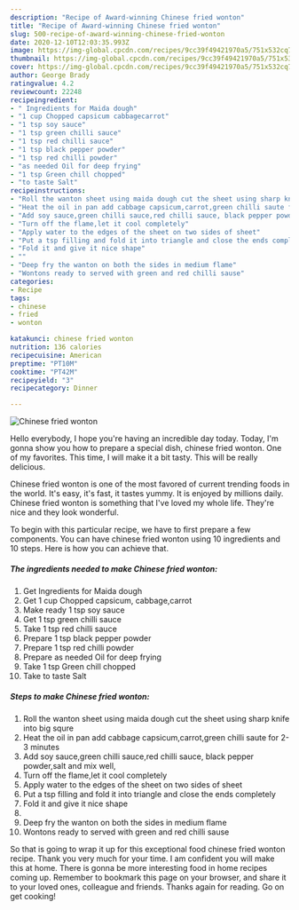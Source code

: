 ```yaml
---
description: "Recipe of Award-winning Chinese fried wonton"
title: "Recipe of Award-winning Chinese fried wonton"
slug: 500-recipe-of-award-winning-chinese-fried-wonton
date: 2020-12-10T12:03:35.993Z
image: https://img-global.cpcdn.com/recipes/9cc39f49421970a5/751x532cq70/chinese-fried-wonton-recipe-main-photo.jpg
thumbnail: https://img-global.cpcdn.com/recipes/9cc39f49421970a5/751x532cq70/chinese-fried-wonton-recipe-main-photo.jpg
cover: https://img-global.cpcdn.com/recipes/9cc39f49421970a5/751x532cq70/chinese-fried-wonton-recipe-main-photo.jpg
author: George Brady
ratingvalue: 4.2
reviewcount: 22248
recipeingredient:
- " Ingredients for Maida dough"
- "1 cup Chopped capsicum cabbagecarrot"
- "1 tsp soy sauce"
- "1 tsp green chilli sauce"
- "1 tsp red chilli sauce"
- "1 tsp black pepper powder"
- "1 tsp red chilli powder"
- "as needed Oil for deep frying"
- "1 tsp Green chill chopped"
- "to taste Salt"
recipeinstructions:
- "Roll the wanton sheet using maida dough cut the sheet using sharp knife into big squre"
- "Heat the oil in pan add cabbage capsicum,carrot,green chilli saute for 2-3 minutes"
- "Add soy sauce,green chilli sauce,red chilli sauce, black pepper powder,salt and mix well,"
- "Turn off the flame,let it cool completely"
- "Apply water to the edges of the sheet on two sides of sheet"
- "Put a tsp filling and fold it into triangle and close the ends completely"
- "Fold it and give it nice shape"
- ""
- "Deep fry the wanton on both the sides in medium flame"
- "Wontons ready to served with green and red chilli sause"
categories:
- Recipe
tags:
- chinese
- fried
- wonton

katakunci: chinese fried wonton 
nutrition: 136 calories
recipecuisine: American
preptime: "PT10M"
cooktime: "PT42M"
recipeyield: "3"
recipecategory: Dinner

---
```



![Chinese fried wonton](https://img-global.cpcdn.com/recipes/9cc39f49421970a5/751x532cq70/chinese-fried-wonton-recipe-main-photo.jpg)

Hello everybody, I hope you're having an incredible day today. Today, I'm gonna show you how to prepare a special dish, chinese fried wonton. One of my favorites. This time, I will make it a bit tasty. This will be really delicious.

Chinese fried wonton is one of the most favored of current trending foods in the world. It's easy, it's fast, it tastes yummy. It is enjoyed by millions daily. Chinese fried wonton is something that I've loved my whole life. They're nice and they look wonderful.




To begin with this particular recipe, we have to first prepare a few components. You can have chinese fried wonton using 10 ingredients and 10 steps. Here is how you can achieve that.

<!--inarticleads1-->

##### The ingredients needed to make Chinese fried wonton:

1. Get  Ingredients for Maida dough
1. Get 1 cup Chopped capsicum, cabbage,carrot
1. Make ready 1 tsp soy sauce
1. Get 1 tsp green chilli sauce
1. Take 1 tsp red chilli sauce
1. Prepare 1 tsp black pepper powder
1. Prepare 1 tsp red chilli powder
1. Prepare as needed Oil for deep frying
1. Take 1 tsp Green chill chopped
1. Take to taste Salt




<!--inarticleads2-->

##### Steps to make Chinese fried wonton:

1. Roll the wanton sheet using maida dough cut the sheet using sharp knife into big squre
1. Heat the oil in pan add cabbage capsicum,carrot,green chilli saute for 2-3 minutes
1. Add soy sauce,green chilli sauce,red chilli sauce, black pepper powder,salt and mix well,
1. Turn off the flame,let it cool completely
1. Apply water to the edges of the sheet on two sides of sheet
1. Put a tsp filling and fold it into triangle and close the ends completely
1. Fold it and give it nice shape
1. 
1. Deep fry the wanton on both the sides in medium flame
1. Wontons ready to served with green and red chilli sause




So that is going to wrap it up for this exceptional food chinese fried wonton recipe. Thank you very much for your time. I am confident you will make this at home. There is gonna be more interesting food in home recipes coming up. Remember to bookmark this page on your browser, and share it to your loved ones, colleague and friends. Thanks again for reading. Go on get cooking!
